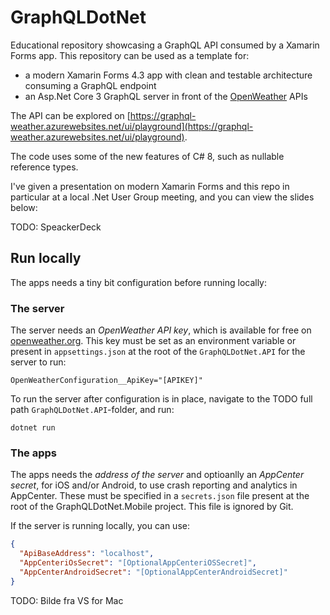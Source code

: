 # GraphQLDotNet

Educational repository showcasing a GraphQL API consumed by a Xamarin Forms app. This repository can be used as a template for:

- a modern Xamarin Forms 4.3 app with clean and testable architecture consuming a GraphQL endpoint
- an Asp.Net Core 3 GraphQL server in front of the [OpenWeather](https://openweathermap.org) APIs

The API can be explored on [https://graphql-weather.azurewebsites.net/ui/playground](https://graphql-weather.azurewebsites.net/ui/playground).

The code uses some of the new features of C# 8, such as nullable reference types.

I've given a presentation on modern Xamarin Forms and this repo in particular at a local .Net User Group meeting, and you can view the slides below:

TODO: SpeackerDeck

## Run locally

The apps needs a tiny bit configuration before running locally:

### The server

The server needs an *OpenWeather API key*, which is available for free on [openweather.org](https://openweathermap.org). This key must be set as an environment variable or present in `appsettings.json` at the root of the `GraphQLDotNet.API` for the server to run:

```shell
OpenWeatherConfiguration__ApiKey="[APIKEY]"
```

To run the server after configuration is in place, navigate to the TODO full path `GraphQLDotNet.API`-folder, and run:

```shell
dotnet run
```

### The apps

The apps needs the *address of the server* and optioanlly an *AppCenter secret*, for iOS and/or Android, to use crash reporting and analytics in AppCenter. These must be specified in a `secrets.json` file present at the root of the GraphQLDotNet.Mobile project. This file is ignored by Git.

If the server is running locally, you can use:

```json
{
  "ApiBaseAddress": "localhost",
  "AppCenteriOsSecret": "[OptionalAppCenteriOSSecret]",
  "AppCenterAndroidSecret": "[OptionalAppCenterAndroidSecret]"
}
```

TODO: Bilde fra VS for Mac